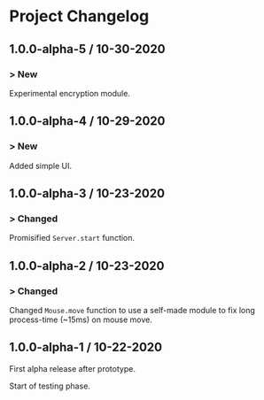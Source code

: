 # Project Changelog

## 1.0.0-alpha-5 / 10-30-2020

### > New

Experimental encryption module.

## 1.0.0-alpha-4 / 10-29-2020

### > New

Added simple UI.

## 1.0.0-alpha-3 / 10-23-2020

### > Changed

Promisified `Server.start` function.

## 1.0.0-alpha-2 / 10-23-2020

### > Changed

Changed `Mouse.move` function to use a self-made module to fix long process-time (~15ms) on mouse move.

## 1.0.0-alpha-1 / 10-22-2020

First alpha release after prototype.

Start of testing phase.
